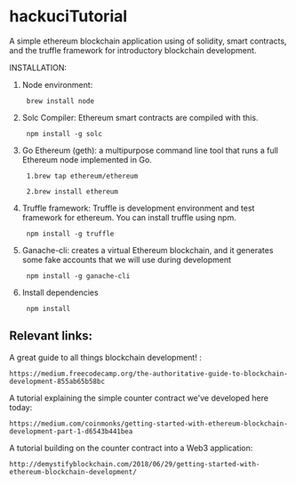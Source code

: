 # hackuciTutorial
A simple ethereum blockchain application using of solidity, smart contracts, and the truffle framework for introductory blockchain development.

INSTALLATION:

1. Node environment:
    
        brew install node

2. Solc Compiler: Ethereum smart contracts are compiled with this.
    
        npm install -g solc

3. Go Ethereum (geth): a multipurpose command line tool that runs a full Ethereum node implemented in Go.
    
        1.brew tap ethereum/ethereum

        2.brew install ethereum

4. Truffle framework: Truffle is development environment and test framework for ethereum. You can install truffle using npm.
    
        npm install -g truffle

5. Ganache-cli: creates a virtual Ethereum blockchain, and it generates some fake accounts that we will use during development
    
        npm install -g ganache-cli

6. Install dependencies 

        npm install


## Relevant links:

A great guide to all things blockchain development! :

    https://medium.freecodecamp.org/the-authoritative-guide-to-blockchain-development-855ab65b58bc

A tutorial explaining the simple counter contract we've developed here today:

    https://medium.com/coinmonks/getting-started-with-ethereum-blockchain-development-part-1-d6543b441bea
        
A tutorial building on the counter contract into a Web3 application:

    http://demystifyblockchain.com/2018/06/29/getting-started-with-ethereum-blockchain-development/
